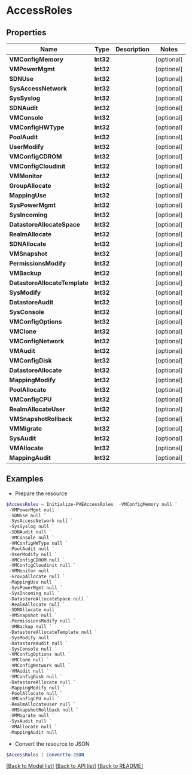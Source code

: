 # AccessRoles
## Properties

Name | Type | Description | Notes
------------ | ------------- | ------------- | -------------
**VMConfigMemory** | **Int32** |  | [optional] 
**VMPowerMgmt** | **Int32** |  | [optional] 
**SDNUse** | **Int32** |  | [optional] 
**SysAccessNetwork** | **Int32** |  | [optional] 
**SysSyslog** | **Int32** |  | [optional] 
**SDNAudit** | **Int32** |  | [optional] 
**VMConsole** | **Int32** |  | [optional] 
**VMConfigHWType** | **Int32** |  | [optional] 
**PoolAudit** | **Int32** |  | [optional] 
**UserModify** | **Int32** |  | [optional] 
**VMConfigCDROM** | **Int32** |  | [optional] 
**VMConfigCloudinit** | **Int32** |  | [optional] 
**VMMonitor** | **Int32** |  | [optional] 
**GroupAllocate** | **Int32** |  | [optional] 
**MappingUse** | **Int32** |  | [optional] 
**SysPowerMgmt** | **Int32** |  | [optional] 
**SysIncoming** | **Int32** |  | [optional] 
**DatastoreAllocateSpace** | **Int32** |  | [optional] 
**RealmAllocate** | **Int32** |  | [optional] 
**SDNAllocate** | **Int32** |  | [optional] 
**VMSnapshot** | **Int32** |  | [optional] 
**PermissionsModify** | **Int32** |  | [optional] 
**VMBackup** | **Int32** |  | [optional] 
**DatastoreAllocateTemplate** | **Int32** |  | [optional] 
**SysModify** | **Int32** |  | [optional] 
**DatastoreAudit** | **Int32** |  | [optional] 
**SysConsole** | **Int32** |  | [optional] 
**VMConfigOptions** | **Int32** |  | [optional] 
**VMClone** | **Int32** |  | [optional] 
**VMConfigNetwork** | **Int32** |  | [optional] 
**VMAudit** | **Int32** |  | [optional] 
**VMConfigDisk** | **Int32** |  | [optional] 
**DatastoreAllocate** | **Int32** |  | [optional] 
**MappingModify** | **Int32** |  | [optional] 
**PoolAllocate** | **Int32** |  | [optional] 
**VMConfigCPU** | **Int32** |  | [optional] 
**RealmAllocateUser** | **Int32** |  | [optional] 
**VMSnapshotRollback** | **Int32** |  | [optional] 
**VMMigrate** | **Int32** |  | [optional] 
**SysAudit** | **Int32** |  | [optional] 
**VMAllocate** | **Int32** |  | [optional] 
**MappingAudit** | **Int32** |  | [optional] 

## Examples

- Prepare the resource
```powershell
$AccessRoles = Initialize-PVEAccessRoles  -VMConfigMemory null `
 -VMPowerMgmt null `
 -SDNUse null `
 -SysAccessNetwork null `
 -SysSyslog null `
 -SDNAudit null `
 -VMConsole null `
 -VMConfigHWType null `
 -PoolAudit null `
 -UserModify null `
 -VMConfigCDROM null `
 -VMConfigCloudinit null `
 -VMMonitor null `
 -GroupAllocate null `
 -MappingUse null `
 -SysPowerMgmt null `
 -SysIncoming null `
 -DatastoreAllocateSpace null `
 -RealmAllocate null `
 -SDNAllocate null `
 -VMSnapshot null `
 -PermissionsModify null `
 -VMBackup null `
 -DatastoreAllocateTemplate null `
 -SysModify null `
 -DatastoreAudit null `
 -SysConsole null `
 -VMConfigOptions null `
 -VMClone null `
 -VMConfigNetwork null `
 -VMAudit null `
 -VMConfigDisk null `
 -DatastoreAllocate null `
 -MappingModify null `
 -PoolAllocate null `
 -VMConfigCPU null `
 -RealmAllocateUser null `
 -VMSnapshotRollback null `
 -VMMigrate null `
 -SysAudit null `
 -VMAllocate null `
 -MappingAudit null
```

- Convert the resource to JSON
```powershell
$AccessRoles | ConvertTo-JSON
```

[[Back to Model list]](../README.md#documentation-for-models) [[Back to API list]](../README.md#documentation-for-api-endpoints) [[Back to README]](../README.md)

